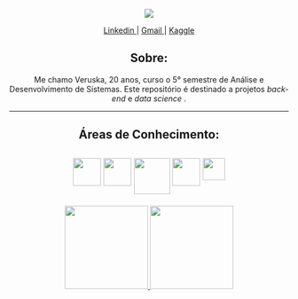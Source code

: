 
<p align = "center">
  <img src = "https://user-images.githubusercontent.com/82723849/160478772-a3dac01d-598f-4123-a846-62e04f9cb6ce.png"> </img>
</p>

<div>
  <p align = "center"> <a href="https://www.linkedin.com/in/veruska-diniz" target="_blank">  Linkedin </a>|
   <a href = "mailto:veruskalima138@gmail.com">  Gmail </a> |
    <a href="https://www.kaggle.com/veruskadiniz" target="_blank">  Kaggle </a></p>

</div>


<div>
<h2 align = "center" > Sobre: </h2>
  <p align = "center" >
   Me chamo Veruska, 20 anos, curso o 5° semestre de Análise e Desenvolvimento de Sistemas. Este repositório é destinado a projetos <i> back-end </i> e <i> data science </i>.
  </p>
</div>


<hr>

<div>
<h2 align = "center"> Áreas de Conhecimento: <h2>
<p align = "center">
<img align = "top"  src="https://cdn.jsdelivr.net/gh/devicons/devicon/icons/python/python-original-wordmark.svg" width = "50" height = "50" />  
<img align = "top"  src="https://cdn.jsdelivr.net/gh/devicons/devicon/icons/pandas/pandas-original-wordmark.svg" width = "50" height = "50" />  
<img align = "top"  src="https://cdn.jsdelivr.net/gh/devicons/devicon/icons/numpy/numpy-original-wordmark.svg" width = "65" height = "65" /> 
<img align = "top"  src="https://cdn.jsdelivr.net/gh/devicons/devicon/icons/arduino/arduino-original-wordmark.svg" width = "50" height = "50" /> 
<img align = "top" src="https://cdn.jsdelivr.net/gh/devicons/devicon/icons/c/c-original.svg" width="40" height="40"/>
 </p>
</div>
<div>
  <p align = "center">
      <a href="https://github.com/Vediniz"> 
      <img height="150em" src="https://github-readme-stats.vercel.app/api/top-langs/?username=Vediniz&layout=compact&langs_count=7&theme=bear"/>  <img height="150em"            src="https://github-readme-stats.vercel.app/api?username=Vediniz&show_icons=true&theme=bear&include_all_commits=true&count_private=true"/>
    </p>
</div>
